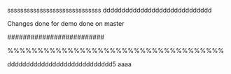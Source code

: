 sssssssssssssssssssssssssssss
ddddddddddddddddddddddddddddd


Changes done for demo
done on master

#########################

%%%%%%%%%%%%%%%%%%%%%%%%%%%%%%%%%%%%

dddddddddddddddddddddddddddd5
aaaa
##
